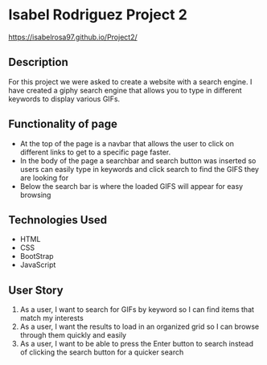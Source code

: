 # Isabel Rodriguez Project 2
https://isabelrosa97.github.io/Project2/

## Description 
For this project we were asked to create a website with a search engine. 
I have created a giphy search engine that allows you to type in different keywords to display various GIFs. 

## Functionality of page
- At the top of the page is a navbar that allows the user to click on different links to get to a specific page faster. 
- In the body of the page a searchbar and search button was inserted so users can easily type in keywords and click search 
to find the GIFS they are looking for
- Below the search bar is where the loaded GIFS will appear for easy browsing

## Technologies Used 
- HTML
- CSS
- BootStrap
- JavaScript

## User Story
1. As a user, I want to search for GIFs by keyword so I can find items that match my interests
2. As a user, I want the results to load in an organized grid so I can browse through them quickly and easily
3. As a user, I want to be able to press the Enter button to search instead of clicking the search button for a quicker search 
